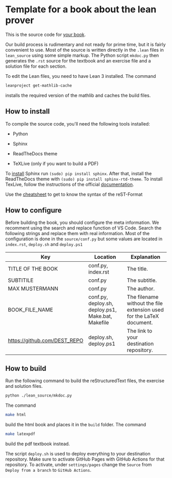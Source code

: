 # Template for a book about the lean prover

This is the source code for [your book](https://github.com/NAME/BOOK).

Our build process is rudimentary and not ready for prime time, but it is fairly
convenient to use. Most of the source is written directly in the `.lean` files
in `lean_source` using some simple markup. The Python script `mkdoc.py` then generates the `.rst` source for the textbook and an exercise file and a solution file for each section.

To edit the Lean files, you need to have Lean 3 installed. The command

```bash
leanproject get-mathlib-cache
```

installs the required version of the mathlib and caches the build files. 

## How to install

To compile the source code, you'll need the following tools installed:

- Python

- Sphinx

- ReadTheDocs theme

- TeXLive (only if you want to build a PDF)

To [install](https://sphinx-rtd-tutorial.readthedocs.io/en/latest/install.html) Sphinx run `(sudo) pip install sphinx`. After that, install the ReadTheDocs theme with `(sudo) pip install sphinx-rtd-theme`. To install TexLive, follow the instructions of the official [documentation](https://www.tug.org/texlive/).

Use the [cheatsheet](restructuredText_Cheatsheet.rst) to get to know the syntax of the reST-Format

## How to configure

Before building the book, you should configure the meta information. We recomment using the search and replace function of VS Code. Search the following strings and replace them with real information. Most of the configuration is done in the `source/conf.py` but some values are located in `index.rst`, `deploy.sh` and `deploy.ps1`

| Key                          | Location                                           | Explanation                                                          |
| ---------------------------- | -------------------------------------------------- | -------------------------------------------------------------------- |
| TITLE OF THE BOOK            | conf.py, index.rst                                 | The title.                                                           |
| SUBTITILE                    | conf.py                                            | The subtitle.                                                        |
| MAX MUSTERMANN               | conf.py                                            | The author.                                                          |
| BOOK_FILE_NAME               | conf.py, deploy.sh, deploy.ps1, Make.bat, Makefile | The filename without the file extension used for the LaTeX document. |
| https://github.com/DEST_REPO | deploy.sh, deploy.ps1                              | The link to your destination repository.                             |

## How to build

Run the following command to build the reStructuredText  files, the exercise and solution files.

```bash
python ./lean_source/mkdoc.py
```

The command

```bash
make html
```

build the html book and places it in the `build` folder. The command

```bash
make latexpdf
```

build the pdf textbook instead.

The script `deploy.sh` is used to deploy everything to your destination repository. Make sure to activate GitHub Pages with GitHub Actions for that repository. To activate, under `settings/pages` change the `Source` from `Deploy from a branch` to `GitHub Actions`.
